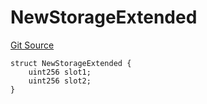 # NewStorageExtended
[Git Source](https://github.com/ubiquity/ubiquity-dollar/blob/d2378a3e157da68a7e45af8c281e51664ccbce6d/src/dollar/mocks/MockFacet.sol)


```solidity
struct NewStorageExtended {
    uint256 slot1;
    uint256 slot2;
}
```

